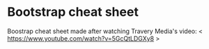 # Bootstrap cheat sheet #

Boostrap cheat sheet made after watching Travery Media's video:
< https://www.youtube.com/watch?v=5GcQtLDGXy8 >